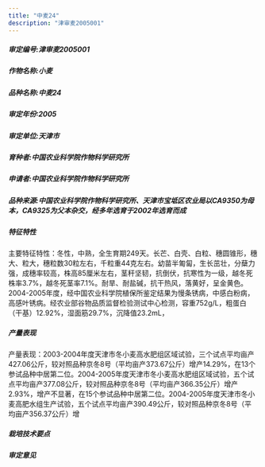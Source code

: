 ```yaml
---
title: "中麦24"
description: "津审麦2005001"
---
```

##### 审定编号:津审麦2005001

##### 作物名称:小麦

##### 品种名称:中麦24

##### 审定年份:2005

##### 审定单位:天津市

##### 育种者:中国农业科学院作物科学研究所

##### 申请者:中国农业科学院作物科学研究所

##### 品种来源:中国农业科学院作物科学研究所、天津市宝坻区农业局以CA9350为母本，CA9325为父本杂交，经多年选育于2002年选育而成

##### 特征特性
主要特征特性：冬性，中熟，全生育期249天。长芒、白壳、白粒、穗圆锥形，穗大、粒大，穗粒数30粒左右，千粒重44克左右。幼苗半匍匐，生长茁壮，分蘖力强，成穗率较高，株高85厘米左右，茎秆坚韧，抗倒伏，抗寒性为一级，越冬死株率3.7%，越冬死茎率7.1%。耐旱、耐盐碱，抗干热风，落黄好，呈金黄色。2004-2005年度，经中国农业科学院植保所鉴定结果为慢条锈病，中感白粉病，高感叶锈病。经农业部谷物品质监督检验测试中心检测，容重752g/L，粗蛋白（干基）12.92%，湿面筋29.7%，沉降值23.2mL，

##### 产量表现
产量表现：2003-2004年度天津市冬小麦高水肥组区域试验，三个试点平均亩产427.06公斤，较对照品种京冬8号（平均亩产373.67公斤）增产14.29%，在13个参试品种中居第二位。2004-2005年度天津市冬小麦高水肥组区域试验，五个试点平均亩产377.08公斤，较对照品种京冬8号（平均亩产366.35公斤）增产2.93%，增产不显著，在15个参试品种中居第二位。2004-2005年度天津市冬小麦高肥水组生产试验，五个试点平均亩产390.49公斤，较对照品种京冬8号（平均亩产356.37公斤）增

##### 栽培技术要点


##### 审定意见

